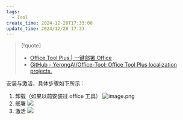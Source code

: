 ```yaml
---
tags:
  - Tool
create_time: 2024-12-28T17:33:00
update_time: 2024/12/28 17:33
---
```


> [!quote]
> - [Office Tool Plus | 一键部署 Office](https://otp.landian.vip/zh-cn/)
> - [GitHub - YerongAI/Office-Tool: Office Tool Plus localization projects.](https://github.com/YerongAI/Office-Tool)

安装与激活，具体步骤如下所示：

1. 卸载（如果以前安装过 office 工具）
   ![image.png](https://cdn.jsdelivr.net/gh/xihuanxiaorang/img2/202412152315218.png)
2. 部署
   ![](https://cdn.jsdelivr.net/gh/xihuanxiaorang/img2/202412152314782.png)
3. 激活
   ![](https://cdn.jsdelivr.net/gh/xihuanxiaorang/img2/202412152313087.png)

